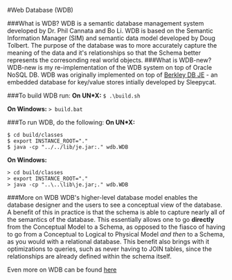 #Web Database (WDB)

###What is WDB?
WDB is a semantic database management system developed by Dr. Phil Cannata and Bo Li. WDB is based on the Semantic Information Manager (SIM) and semantic data model developed by Doug Tolbert. The purpose of the database was to more accurately capture the meaning of the data and it's relationships so that the Schema better represents the corresonding real world objects.
###What is WDB-new?
WDB-new is my re-implementation of the WDB system on top of Oracle NoSQL DB. WDB was originally implemented on top of [Berkley DB JE](https://blogs.oracle.com/charlesLamb/entry/oracle_nosql_database_vs_berkeley) - an embedded database for key/value stores intially developed by Sleepycat.

###To build WDB run:
**On UN*X:** `$ .\build.sh`

**On Windows:** `> build.bat`



###To run WDB, do the following:
**On UN*X:**
```
$ cd build/classes
$ export INSTANCE_ROOT="."
$ java -cp "../../lib/je.jar:." wdb.WDB
```
**On Windows:**
```
> cd build/classes
> export INSTANCE_ROOT="."
> java -cp "..\..\lib\je.jar;." wdb.WDB
```



###More on WDB
WDB's higher-level database model enables the database designer and the users to see a conceptual view of the database. A benefit of this in practice is that the schema is able to capture nearly all of the semantics of the database. This essentially allows one to go **directly** from the Conceptual Model to a Schema, as opposed to the fiasco of having to go from a Conceptual to Logical to Physical Model *and then* to a Schema, as you would with a relational database. This benefit also brings with it optimizations to queries, such as never having to JOIN tables, since the relationships are already defined within the schema itself.

Even more on WDB can be found [here](http://www.cs.utexas.edu/~cannata/dbms/web-pages/Class%20Notes/02%20Data%20Models/Bo%20Li%20Thesis.pdf) 
